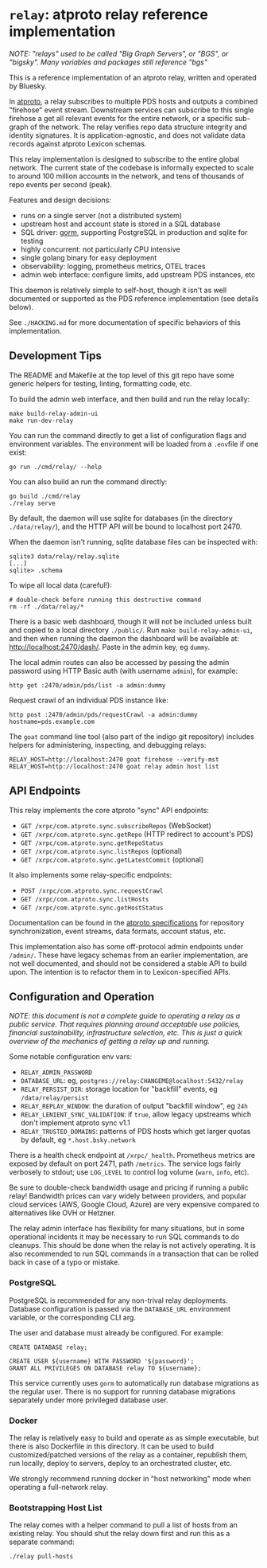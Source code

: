 
`relay`: atproto relay reference implementation
===============================================

*NOTE: "relays" used to be called "Big Graph Servers", or "BGS", or "bigsky". Many variables and packages still reference "bgs"*

This is a reference implementation of an atproto relay, written and operated by Bluesky.

In [atproto](https://atproto.com), a relay subscribes to multiple PDS hosts and outputs a combined "firehose" event stream. Downstream services can subscribe to this single firehose a get all relevant events for the entire network, or a specific sub-graph of the network. The relay verifies repo data structure integrity and identity signatures. It is application-agnostic, and does not validate data records against atproto Lexicon schemas.

This relay implementation is designed to subscribe to the entire global network. The current state of the codebase is informally expected to scale to around 100 million accounts in the network, and tens of thousands of repo events per second (peak).

Features and design decisions:

- runs on a single server (not a distributed system)
- upstream host and account state is stored in a SQL database
- SQL driver: [gorm](https://gorm.io), supporting PostgreSQL in production and sqlite for testing
- highly concurrent: not particularly CPU intensive
- single golang binary for easy deployment
- observability: logging, prometheus metrics, OTEL traces
- admin web interface: configure limits, add upstream PDS instances, etc

This daemon is relatively simple to self-host, though it isn't as well documented or supported as the PDS reference implementation (see details below).

See `./HACKING.md` for more documentation of specific behaviors of this implementation.


## Development Tips

The README and Makefile at the top level of this git repo have some generic helpers for testing, linting, formatting code, etc.

To build the admin web interface, and then build and run the relay locally:

    make build-relay-admin-ui
    make run-dev-relay

You can run the command directly to get a list of configuration flags and environment variables. The environment will be loaded from a `.env`file if one exist:

    go run ./cmd/relay/ --help

You can also build an run the command directly:

    go build ./cmd/relay
    ./relay serve

By default, the daemon will use sqlite for databases (in the directory `./data/relay/`), and the HTTP API will be bound to localhost port 2470.

When the daemon isn't running, sqlite database files can be inspected with:

    sqlite3 data/relay/relay.sqlite
    [...]
    sqlite> .schema

To wipe all local data (careful!):

    # double-check before running this destructive command
    rm -rf ./data/relay/*

There is a basic web dashboard, though it will not be included unless built and copied to a local directory `./public/`. Run `make build-relay-admin-ui`, and then when running the daemon the dashboard will be available at: <http://localhost:2470/dash/>. Paste in the admin key, eg `dummy`.

The local admin routes can also be accessed by passing the admin password using HTTP Basic auth (with username `admin`), for example:

    http get :2470/admin/pds/list -a admin:dummy

Request crawl of an individual PDS instance like:

    http post :2470/admin/pds/requestCrawl -a admin:dummy hostname=pds.example.com

The `goat` command line tool (also part of the indigo git repository) includes helpers for administering, inspecting, and debugging relays:

    RELAY_HOST=http://localhost:2470 goat firehose --verify-mst
    RELAY_HOST=http://localhost:2470 goat relay admin host list

## API Endpoints

This relay implements the core atproto "sync" API endpoints:

- `GET /xrpc/com.atproto.sync.subscribeRepos` (WebSocket)
- `GET /xrpc/com.atproto.sync.getRepo` (HTTP redirect to account's PDS)
- `GET /xrpc/com.atproto.sync.getRepoStatus`
- `GET /xrpc/com.atproto.sync.listRepos` (optional)
- `GET /xrpc/com.atproto.sync.getLatestCommit` (optional)

It also implements some relay-specific endpoints:

- `POST /xrpc/com.atproto.sync.requestCrawl`
- `GET /xrpc/com.atproto.sync.listHosts`
- `GET /xrpc/com.atproto.sync.getHostStatus`

Documentation can be found in the [atproto specifications](https://atproto.com/specs/sync) for repository synchronization, event streams, data formats, account status, etc.

This implementation also has some off-protocol admin endpoints under `/admin/`. These have legacy schemas from an earlier implementation, are not well documented, and should not be considered a stable API to build upon. The intention is to refactor them in to Lexicon-specified APIs.

## Configuration and Operation

*NOTE: this document is not a complete guide to operating a relay as a public service. That requires planning around acceptable use policies, financial sustainability, infrastructure selection, etc. This is just a quick overview of the mechanics of getting a relay up and running.*

Some notable configuration env vars:

- `RELAY_ADMIN_PASSWORD`
- `DATABASE_URL`: eg, `postgres://relay:CHANGEME@localhost:5432/relay`
- `RELAY_PERSIST_DIR`: storage location for "backfill" events, eg `/data/relay/persist`
- `RELAY_REPLAY_WINDOW`: the duration of output "backfill window", eg `24h`
- `RELAY_LENIENT_SYNC_VALIDATION`: if `true`, allow legacy upstreams which don't implement atproto sync v1.1
- `RELAY_TRUSTED_DOMAINS`: patterns of PDS hosts which get larger quotas by default, eg `*.host.bsky.network`

There is a health check endpoint at `/xrpc/_health`. Prometheus metrics are exposed by default on port 2471, path `/metrics`. The service logs fairly verbosely to stdout; use `LOG_LEVEL` to control log volume (`warn`, `info`, etc).

Be sure to double-check bandwidth usage and pricing if running a public relay! Bandwidth prices can vary widely between providers, and popular cloud services (AWS, Google Cloud, Azure) are very expensive compared to alternatives like OVH or Hetzner.

The relay admin interface has flexibility for many situations, but in some operational incidents it may be necessary to run SQL commands to do cleanups. This should be done when the relay is not actively operating. It is also recommended to run SQL commands in a transaction that can be rolled back in case of a typo or mistake.

### PostgreSQL

PostgreSQL is recommended for any non-trival relay deployments. Database configuration is passed via the `DATABASE_URL` environment variable, or the corresponding CLI arg.

The user and database must already be configured. For example:

    CREATE DATABASE relay;

    CREATE USER ${username} WITH PASSWORD '${password}';
    GRANT ALL PRIVILEGES ON DATABASE relay TO ${username};

This service currently uses `gorm` to automatically run database migrations as the regular user. There is no support for running database migrations separately under more privileged database user.

### Docker

The relay is relatively easy to build and operate as as simple executable, but there is also Dockerfile in this directory. It can be used to build customized/patched versions of the relay as a container, republish them, run locally, deploy to servers, deploy to an orchestrated cluster, etc.

We strongly recommend running docker in "host networking" mode when operating a full-network relay.

### Bootstrapping Host List

The relay comes with a helper command to pull a list of hosts from an existing relay. You should shut the relay down first and run this as a separate command:

    ./relay pull-hosts
